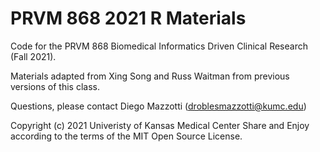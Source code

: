 # PRVM 868 2021 R Materials

Code for the PRVM 868 Biomedical Informatics Driven Clinical Research (Fall 2021).

Materials adapted from Xing Song and Russ Waitman from previous versions of this class.

Questions, please contact Diego Mazzotti (droblesmazzotti@kumc.edu)

Copyright (c) 2021 Univeristy of Kansas Medical Center Share and Enjoy according to the terms of the MIT Open Source License.
